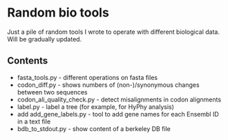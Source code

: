 
# Random bio tools

Just a pile of random tools I wrote to operate with different biological data.
Will be gradually updated.

## Contents

- fasta_tools.py - different operations on fasta files
- codon_diff.py - shows numbers of (non-)/synonymous changes between two sequences
- codon_ali_quality_check.py - detect misalignments in codon alignments
- label.py - label a tree (for example, for HyPhy analysis)
- add add_gene_labels.py - tool to add gene names for each Ensembl ID in a text file
- bdb_to_stdout.py - show content of a berkeley DB file
